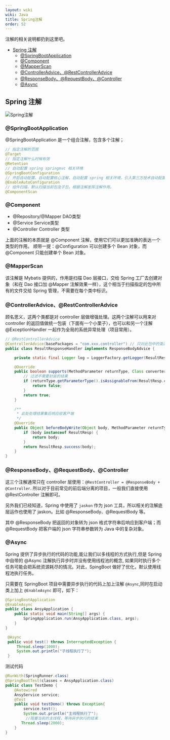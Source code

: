 ```yaml
---
layout: wiki
wiki: Java
title: Spring注解
order: 52
---
```


注解的相关说明都扔到这里吧。

<!-- more -->

<!-- @import "[TOC]" {cmd="toc" depthFrom=2 depthTo=4 orderedList=true} -->

<!-- code_chunk_output -->

- [Spring 注解](#spring-注解)
  - [@SpringBootApplication](#springbootapplication)
  - [@Component](#component)
  - [@MapperScan](#mapperscan)
  - [@ControllerAdvice、@RestControllerAdvice](#controlleradvicerestcontrolleradvice)
  - [@ResponseBody、@RequestBody、@Controller](#responsebodyrequestbodycontroller)
  - [@Async](#async)

<!-- /code_chunk_output -->

## Spring 注解

![Spring注解](https://fastly.jsdelivr.net/gh/prettywinter/dist/images/doc/Spring注解总结.png "Spring注解总结")

### @SpringBootApplication

@SpringBootApplication 是一个组合注解，包含多个注解；

```java
// 指定注解的范围
@Target
// 指定注解什么时候有效
@Retention
// 自动配置 spring springmvc 相关环境
@SpringBootConfiguration
// 开启自动配置，自动配置核心注解，自动配置 spring 相关环境，引入第三方技术自动配置其环境，mybatis-springboot、redis-springboot 等等
@EnableAutoConfiguration
// 组件扫描，默认扫描当前包及子包，根据注解发挥注解作用。
@ComponentScan
```

### @Component

- @Repository/@Mapper DAO类型
- @Service  Service类型
- @Controller Controller 类型

上面的注解的本质就是 @Component 注解，使用它们可以更加准确的表达一个类型的作用。
顺带一提：@Configuration 可以创建多个 Bean 对象，而 @Component 只能创建单个 Bean 对象。

### @MapperScan

该注解是 Mybatis 提供的，作用是扫描 Dao 层接口，交给 Spring 工厂去创建对象（和在 Dao 接口加 @Mapper 注解效果一样），这个相当于扫描指定的包中所有的文件交给 Spring 管理，不需要在每个类中标识。

### @ControllerAdvice、@RestControllerAdvice

顾名思义，这两个类都是对 controller 层做增强处理。这两个注解可以用来对 controller 的返回值做统一包装（下面有一个小栗子），也可以和另一个注解 @ExceptionHandler 一起作为全局的系统异常处理（项目常用）。

```java
// @RestControllerAdvice 
@ControllerAdvice(basePackages = "com.xxx.controller") // 只对此包中的类进行结果封装
public class ResultResponseHandler implements ResponseBodyAdvice {

    private static final Logger log = LoggerFactory.getLogger(ResultResponseHandler.class);

    @Override
    public boolean supports(MethodParameter returnType, Class converterType) {
        // 过滤不需要封装的结果
        if (returnType.getParameterType().isAssignableFrom(ResultResp.class)) {
            return false;
        }
        return true;
    }

    /**
     * 此处处理结果集后响应给客户端
     */
    @Override
    public Object beforeBodyWrite(Object body, MethodParameter returnType, MediaType selectedContentType, Class selectedConverterType, ServerHttpRequest request, ServerHttpResponse response) {
        if (body instanceof ResultResp) {
            return body;
        }
        return ResultResp.success(body);
    }
}
```

### @ResponseBody、@RequestBody、@Controller

这三个注解通常只在 controller 层使用：`@RestController = @ResponseBody + @Controller`.
所以对于目前常见的前后端分离的项目，一般我们直接使用 @RestController 注解即可。

另外我们已经知道，Spring 中使用了 `jaskon` 作为 json 工具，所以相关的注解底层运作也使用了 jaskon。比如 @ResponseBody、@RequestBody 等。

其中 @ResponseBody 把返回的对象转为 json 格式字符串后响应到客户端；而 @RequestBody 把客户端的 json 字符串参数转为 Java 中的复杂对象。

### @Async

Spring 提供了异步执行的代码的功能,能让我们以多线程的方式执行,但是 Spring 中自带的 @Async 注解执行异步时并没有使用线程池的概念, 如果同时执行多个任务可能会把系统资源耗尽的情况。对此，SpingBoot 做好了优化，默认使用线程池执行任务。

只需要在 SpringBoot 项目中需要异步执行的代码上加上注解 `@Async`,同时在启动类上加上 `@EnableAsync` 即可，如下：

```java
@SpringBootApplication
@EnableAsync
public class AnsyApplication {
    public static void main(String[] args) {
        SpringApplication.run(AnsyApplication.class, args);
    }
}
```

```java
 @Async
 public void test() throws InterruptedException {
     Thread.sleep(1000);
     System.out.println("子线程执行了");
 }
```

测试代码

```java
@RunWith(SpringRunner.class)
@SpringBootTest(classes = AnsyApplication.class)
public class TestDemo {
    @Autowired
    AnsyService service;
    @Test
    public void testDemo() throws Exception{
        service.test();
        System.out.println("主线程执行了");
         //阻塞当前的主线程，等待异步执行的结束
       Thread.sleep(2000);
    }
}
```
